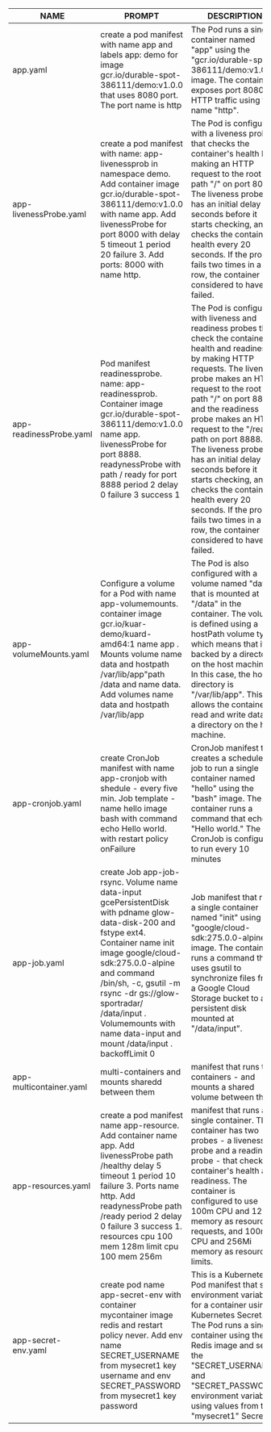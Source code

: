 

| NAME | PROMPT | DESCRIPTION | EXAMPLE |
|------|--------|-------------|---------|
| app.yaml | create a pod manifest with name app and labels app: demo for image gcr.io/durable-spot-386111/demo:v1.0.0 that uses 8080 port. The port name is http | The Pod runs a single container named "app" using the "gcr.io/durable-spot-386111/demo:v1.0.0" image. The container exposes port 8080 for HTTP traffic using the name "http". | [app.yaml](./yaml/app.yaml) |
| app-livenessProbe.yaml | create a pod manifest with  name: app-livenessprob in namespace demo. Add container image gcr.io/durable-spot-386111/demo:v1.0.0 with name app. Add livenessProbe for port 8000 with delay 5 timeout 1 period 20 failure 3. Add ports: 8000 with name http. | The Pod is configured with a liveness probe that checks the container's health by making an HTTP request to the root path "/" on port 8000. The liveness probe has an initial delay of 5 seconds before it starts checking, and it checks the container's health every 20 seconds. If the probe fails two times in a row, the container is considered to have failed. | [app-livenessProbe](./yaml/app-livenessProbe.yaml) |
| app-readinessProbe.yaml | Pod manifest readinessprobe. name: app-readinessprob. Container image gcr.io/durable-spot-386111/demo:v1.0.0 name app. livenessProbe for port 8888. readynessProbe with path /  ready for port 8888 period 2 delay 0 failure 3 success 1 | The Pod is configured with liveness and readiness probes that check the container's health and readiness by making HTTP requests. The liveness probe makes an HTTP request to the root path "/" on port 8888, and the readiness probe makes an HTTP request to the "/ready" path on port 8888. The liveness probe has an initial delay of 5 seconds before it starts checking, and it checks the container's health every 20 seconds. If the probe fails two times in a row, the container is considered to have failed. | [app-readinessProbe](./yaml/app-readinessProbe.yaml) |
| app-volumeMounts.yaml | Configure a volume for a Pod  with name app-volumemounts. container image gcr.io/kuar-demo/kuard-amd64:1 name app . Mounts volume name data and hostpath /var/lib/app"path /data and name data. Add volumes name data and hostpath /var/lib/app | The Pod is also configured with a volume named "data" that is mounted at "/data" in the container. The volume is defined using a hostPath volume type, which means that it is backed by a directory on the host machine. In this case, the host directory is "/var/lib/app". This allows the container to read and write data to a directory on the host machine. | [app-volumeMounts](./yaml/app-volumeMounts.yaml) |
| app-cronjob.yaml | create CronJob manifest with name  app-cronjob with shedule - every five min. Job template - name hello image bash with command echo Hello world. with restart policy onFailure |  CronJob manifest that creates a scheduled job to run a single container named "hello" using the "bash" image. The container runs a command that echoes "Hello world." The CronJob is configured to run every 10 minutes | [app-cronjob](./yaml/app-cronjob.yaml) |
| app-job.yaml | create Job app-job-rsync. Volume name data-input gcePersistentDisk with pdname glow-data-disk-200 and fstype ext4. Container name init image google/cloud-sdk:275.0.0-alpine and command /bin/sh, -c, gsutil -m rsync -dr gs://glow-sportradar/ /data/input . Volumemounts with name data-input and mount /data/input . backoffLimit 0 | Job manifest that runs a single container named "init" using the "google/cloud-sdk:275.0.0-alpine" image. The container runs a command that uses gsutil to synchronize files from a Google Cloud Storage bucket to a persistent disk mounted at "/data/input". | [app-job](./yaml/app-job.yaml) |
| app-multicontainer.yaml | multi-containers and mounts sharedd between them | manifest that runs two containers - and mounts a shared volume between them | [app-multicontainer](./yaml/app-multicontainer.yaml) |
| app-resources.yaml | create a pod manifest name app-resource. Add container name app. Add livenessProbe  path /healthy delay 5 timeout 1 period 10 failure 3. Ports name http. Add readynessProbe path /ready period 2 delay 0 failure 3 success 1. resources cpu 100 mem 128m limit cpu 100 mem 256m | manifest that runs a single container. The container has two probes - a liveness probe and a readiness probe - that check the container's health and readiness. The container is configured to use 100m CPU and 128Mi memory as resource requests, and 100m CPU and 256Mi memory as resource limits. | [app-multicontainer](./yaml/app-multicontainer.yaml) | 
| app-secret-env.yaml | create pod name app-secret-env with container mycontainer image redis and restart policy never. Add env name SECRET_USERNAME from mysecret1 key username and env SECRET_PASSWORD from mysecret1 key password | This is a Kubernetes Pod manifest that sets environment variables for a container using a Kubernetes Secret. The Pod runs a single container using the Redis image and sets the "SECRET_USERNAME" and "SECRET_PASSWORD" environment variables using values from the "mysecret1" Secret. | [app-secret-env](./yaml/app-secret-env.yaml) |
